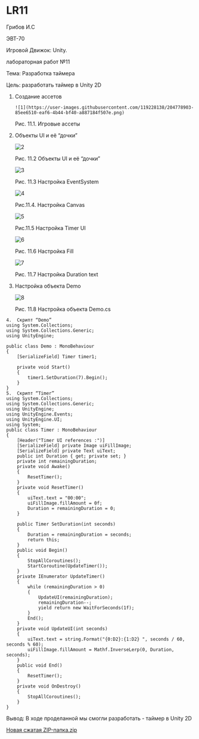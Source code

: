 # LR11

Грибов И.С

ЭВТ-70

Игровой Движок: Unity.

лабораторная работ №11

Тема: Разработка таймера

Цель: разработать таймер в Unity 2D

1.	Создание ассетов 

        ![1](https://user-images.githubusercontent.com/119228138/204778903-85ee6510-eaf6-4b44-bf40-a887184f507e.png)

       Рис. 11.1. Игровые ассеты 

2.	Объекты UI и её “дочки”

       ![2](https://user-images.githubusercontent.com/119228138/204778934-c697bd9a-cef9-4852-880a-47a46e0251ef.png)


       Рис. 11.2 Объекты UI и её “дочки”
 
       ![3](https://user-images.githubusercontent.com/119228138/204778952-198ad258-8808-4f6c-a770-ac47603b444e.png)


       Рис. 11.3 Настройка EventSystem
 
       ![4](https://user-images.githubusercontent.com/119228138/204778970-7a8b237e-3ad8-4259-8dc0-ab35eefed5ae.png)

 
       Рис.11.4. Настройка Canvas
 
       ![5](https://user-images.githubusercontent.com/119228138/204779017-172f623b-12d9-4b5d-a359-1c2593548b39.png)

 
       Рис.11.5 Настройка Timer UI

       ![6](https://user-images.githubusercontent.com/119228138/204779027-e4d10895-4aa7-4858-af98-0f457175a2b1.png)

 
       Рис. 11.6 Настройка Fill

       ![7](https://user-images.githubusercontent.com/119228138/204779051-a65d1bc9-bbe7-44b3-80e1-a020141cdc06.png)

 
       Рис. 11.7 Настройка Duration text

3.	Настройка объекта Demo
 
       ![8](https://user-images.githubusercontent.com/119228138/204779078-69f1f041-572e-4166-9a67-e1c8e11cb434.png)

 
       Рис. 11.8 Настройка объекта Demo.cs

```
4.	Скрипт “Demo”
using System.Collections;
using System.Collections.Generic;
using UnityEngine;

public class Demo : MonoBehaviour
{
    [SerializeField] Timer timer1;

    private void Start()
    {
        timer1.SetDuration(7).Begin();
    }
}
5.	Скрипт “Timer”
using System.Collections;
using System.Collections.Generic;
using UnityEngine;
using UnityEngine.Events;
using UnityEngine.UI;
using System;
public class Timer : MonoBehaviour
{
    [Header("Timer UI references :")]
    [SerializeField] private Image uiFillImage;
    [SerializeField] private Text uiText;
    public int Duration { get; private set; }
    private int remainingDuration;
    private void Awake()
    {
        ResetTimer();
    }
    private void ResetTimer()
    {
        uiText.text = "00:00";
        uiFillImage.fillAmount = 0f;
        Duration = remainingDuration = 0;
    }

    public Timer SetDuration(int seconds)
    {
        Duration = remainingDuration = seconds;
        return this;
    }
    public void Begin()
    {
        StopAllCoroutines();
        StartCoroutine(UpdateTimer());
    }
    private IEnumerator UpdateTimer()
    {
        while (remainingDuration > 0)
        {
            UpdateUI(remainingDuration);
            remainingDuration--;
            yield return new WaitForSeconds(1f);
        }
        End();
    }
    private void UpdateUI(int seconds)
    {
        uiText.text = string.Format("{0:D2}:{1:D2} ", seconds / 60, seconds % 60);
        uiFillImage.fillAmount = Mathf.InverseLerp(0, Duration, seconds);
    }
    public void End()
    {
        ResetTimer();
    }
    private void OnDestroy()
    {
        StopAllCoroutines();
    }
}
```
Вывод:  В ходе проделанной мы смогли разработать - таймер в Unity 2D

[Новая сжатая ZIP-папка.zip](https://github.com/Kramler3/LR11/files/10135266/ZIP-.zip)

